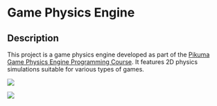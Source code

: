 # Game Physics Engine

## Description
This project is a game physics engine developed as part of the [Pikuma Game Physics Engine Programming Course](https://pikuma.com/courses/game-physics-engine-programming). 
It features 2D physics simulations suitable for various types of games.

![](assets/GitAngryBirdPhysics.gif)

![](assets/GifRaggDoll.gif)
